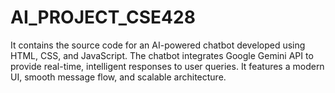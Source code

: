 # AI_PROJECT_CSE428
 It contains the source code for an AI-powered chatbot developed using HTML, CSS, and JavaScript. The chatbot integrates Google Gemini API to provide real-time, intelligent responses to user queries. It features a modern UI, smooth message flow, and scalable architecture. 
